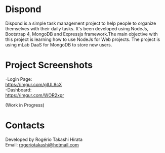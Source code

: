 # Dispond
Dispond is a simple task management project to help people to organize themselves with their daily tasks. It's been developed using NodeJs, Bootstrap 4, MongoDB and Expressjs framework.The main objective with this project is learning how to use NodeJs for Web projects.
The project is using mLab DaaS for MongoDB to store new users.  

# Project Screenshots
-Login Page:  
https://imgur.com/gIUL8cX  
-Dashboard:  
https://imgur.com/WOR2xpr  


(Work in Progress)  

# Contacts  
Developed by Rogério Takashi Hirata  
Email: rogeriotakashi@hotmail.com  
